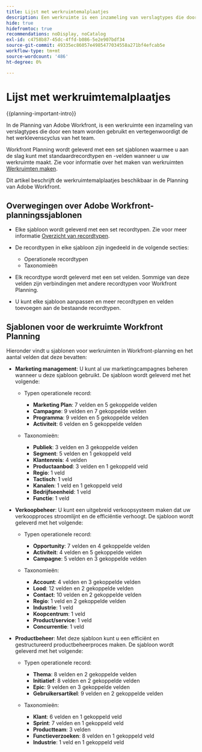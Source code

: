 ```yaml
---
title: Lijst met werkruimtemalplaatjes
description: Een werkruimte is een inzameling van verslagtypes die door een team worden gebruikt en vertegenwoordigt de het werklevenscyclus van het team. Adobe Workfront Planning wordt geleverd met een set sjablonen waarmee u aan de slag kunt met standaardrecordtypen en -velden wanneer u uw werkruimte maakt.
hide: true
hidefromtoc: true
recommendations: noDisplay, noCatalog
exl-id: c4758b87-45dc-4ffd-b086-5e2e907bdf34
source-git-commit: 49335ec86057e4985477034558a271bf4efcab5e
workflow-type: tm+mt
source-wordcount: '486'
ht-degree: 0%

---
```


<!--update the metadata with real information when making this available in TOC and in the left nav:
---
title: List of available workspace templates
description: You can use templates to create workspaces. This article provides a list of available workspace templates
hidefromtoc: yes
hide: yes
author: Alina
feature: Work Management
role: User
---

-->

# Lijst met werkruimtemalplaatjes

{{planning-important-intro}}

In de Planning van Adobe Workfront, is een werkruimte een inzameling van verslagtypes die door een team worden gebruikt en vertegenwoordigt de het werklevenscyclus van het team.

Workfront Planning wordt geleverd met een set sjablonen waarmee u aan de slag kunt met standaardrecordtypen en -velden wanneer u uw werkruimte maakt. Zie voor informatie over het maken van werkruimten [Werkruimten maken](../architecture/create-workspaces.md).

Dit artikel beschrijft de werkruimtemalplaatjes beschikbaar in de Planning van Adobe Workfront.

## Overwegingen over Adobe Workfront-planningssjablonen

* Elke sjabloon wordt geleverd met een set recordtypen. Zie voor meer informatie [Overzicht van recordtypen](../architecture/overview-of-record-types-and-taxonomies.md).
* De recordtypen in elke sjabloon zijn ingedeeld in de volgende secties:

   * Operationele recordtypen
   * Taxonomieën
* Elk recordtype wordt geleverd met een set velden. Sommige van deze velden zijn verbindingen met andere recordtypen voor Workfront Planning.
* U kunt elke sjabloon aanpassen en meer recordtypen en velden toevoegen aan de bestaande recordtypen.

<!-- I modeled this article by the "List of available Blueprints" and that articles does not have an Access area

## Access requirements

You must have the following: 

<table style="table-layout:auto">
 <col>
 </col>
 <col>
 </col>
 <tbody>
  <tr>
   <td role="rowheader"><p>Adobe Workfront plan*</p></td>
   <td>
<p>Any</p>
<!--the above is only for closed beta; when going to GA - activate the following plans:    
<p>Current plan: Prime and Ultimate</p>
<p>Legacy plan: Enterprise</p>->
   </td>
  </tr>
  <tr>
   <td role="rowheader"><p>Adobe Workfront license*</p></td>
   <td>
   <p>Any</p> 
  <p>For more information, see <a href="../../administration-and-setup/add-users/access-levels-and-object-permissions/wf-licenses.md" class="MCXref xref">Adobe Workfront licenses overview</a>.</p> </td>
  </tr>
  <tr>
   <td role="rowheader"><p>Product</p></td>
   <td>
   <p> Adobe Workfront</p> </td>
  </tr>
  <tr>
   <td role="rowheader">Access level*</td>
   <td> <p>Any</p>  
</td>
  </tr>
<tr>
   <td role="rowheader">Layout template</td>
   <td> <p>Your system administrator must add the Maestro area in your layout template. For information, see the "Enable Maestro for the users in your Workfront instance" section in the article <a href="../maestro/maestro-overview.md">Adobe Maestro overview</a>. </p>  
</td>
  </tr>
 </tbody>
</table>

>[!NOTE]
>
>*If you don't have access, ask your Workfront administrator if they set additional restrictions in your access level. For information on how a Workfront administrator can change your access level, see [Create or modify custom access levels](../administration-and-setup/add-users/configure-and-grant-access/create-modify-access-levels.md).

-->

## Sjablonen voor de werkruimte Workfront Planning

Hieronder vindt u sjablonen voor werkruimten in Workfront-planning en het aantal velden dat deze bevatten:

* **Marketing management**: U kunt al uw marketingcampagnes beheren wanneer u deze sjabloon gebruikt. De sjabloon wordt geleverd met het volgende:

   * Typen operationele record:

      * **Marketing Plan**: 7 velden en 5 gekoppelde velden
      * **Campagne**: 9 velden en 7 gekoppelde velden
      * **Programma**: 9 velden en 5 gekoppelde velden
      * **Activiteit**: 6 velden en 5 gekoppelde velden
   * Taxonomieën:
      * **Publiek**: 3 velden en 3 gekoppelde velden
      * **Segment**: 5 velden en 1 gekoppeld veld
      * **Klantenreis**: 4 velden
      * **Productaanbod**: 3 velden en 1 gekoppeld veld
      * **Regio**: 1 veld
      * **Tactisch**: 1 veld
      * **Kanalen**: 1 veld en 1 gekoppeld veld
      * **Bedrijfseenheid**: 1 veld
      * **Functie**: 1 veld

* **Verkoopbeheer**: U kunt een uitgebreid verkoopsysteem maken dat uw verkoopproces stroomlijnt en de efficiëntie verhoogt. De sjabloon wordt geleverd met het volgende:

   * Typen operationele record:

      * **Opportunity**: 7 velden en 4 gekoppelde velden
      * **Activiteit**: 4 velden en 5 gekoppelde velden
      * **Campagne**: 5 velden en 3 gekoppelde velden
   * Taxonomieën:
      * **Account**: 4 velden en 3 gekoppelde velden
      * **Lood**: 12 velden en 2 gekoppelde velden
      * **Contact**: 10 velden en 2 gekoppelde velden
      * **Regio**: 1 veld en 2 gekoppelde velden
      * **Industrie**: 1 veld
      * **Koopcentrum**: 1 veld
      * **Product/service**: 1 veld
      * **Concurrentie**: 1 veld

* **Productbeheer**: Met deze sjabloon kunt u een efficiënt en gestructureerd productbeheerproces maken. De sjabloon wordt geleverd met het volgende:

   * Typen operationele record:

      * **Thema**: 8 velden en 2 gekoppelde velden
      * **Initiatief**: 8 velden en 2 gekoppelde velden
      * **Epic**: 9 velden en 3 gekoppelde velden
      * **Gebruikersartikel**: 9 velden en 2 gekoppelde velden

   * Taxonomieën:

      * **Klant**: 6 velden en 1 gekoppeld veld
      * **Sprint**: 7 velden en 1 gekoppeld veld
      * **Productteam**: 3 velden
      * **Functieverzoeken**: 8 velden en 1 gekoppeld veld
      * **Industrie**: 1 veld en 1 gekoppeld veld
